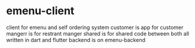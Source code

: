 # emenu-client
client for emenu and self ordering system
customer is app for customer
mangerr is for restrant manger
shared is for shared code between both
all written in dart and flutter 
backend is on emenu-backend
